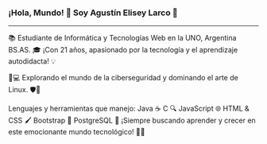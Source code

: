 ### ¡Hola, Mundo! 👋 Soy Agustín Elisey Larco 🌟
---
📚 Estudiante de Informática y Tecnologías Web en la UNO, Argentina BS.AS.
🎓 ¡Con 21 años, apasionado por la tecnología y el aprendizaje autodidacta! 💡

🔐💻 Explorando el mundo de la ciberseguridad y dominando el arte de Linux. 🛡️🐧

Lenguajes y herramientas que manejo:
Java ☕
C 🔍
JavaScript 🌐
HTML & CSS 🖌️
Bootstrap 🌈
PostgreSQL 🐘
¡Siempre buscando aprender y crecer en este emocionante mundo tecnológico! 🚀✨
